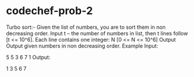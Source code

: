 # codechef-prob-2
Turbo sort:-
Given the list of numbers, you are to sort them in non decreasing order.
Input
t – the number of numbers in list, then t lines follow [t <= 10^6].
Each line contains one integer: N [0 <= N <= 10^6]
Output
Output given numbers in non decreasing order.
Example
Input:

5
5
3
6
7
1
Output:

1
3
5
6
7
